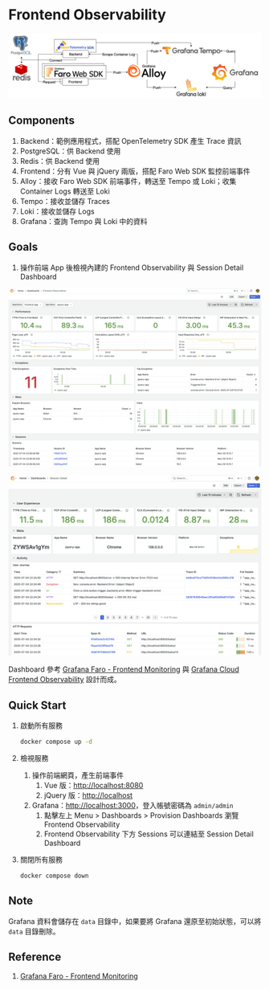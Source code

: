 # Frontend Observability

![Lab Architecture](lab-arch.png)

## Components

1. Backend：範例應用程式，搭配 OpenTelemetry SDK 產生 Trace 資訊
2. PostgreSQL：供 Backend 使用
3. Redis：供 Backend 使用
4. Frontend：分有 Vue 與 jQuery 兩版，搭配 Faro Web SDK 監控前端事件
5. Alloy：接收 Faro Web SDK 前端事件，轉送至 Tempo 或 Loki；收集 Container Logs 轉送至 Loki
6. Tempo：接收並儲存 Traces
7. Loki：接收並儲存 Logs
8. Grafana：查詢 Tempo 與 Loki 中的資料

## Goals

1. 操作前端 App 後檢視內建的 Frontend Observability 與 Session Detail Dashboard

![Frontend Observability Dashboard](dashboard-frontend-observability.png)

![Session Detail Dashboard](dashboard-session-detail.png)

Dashboard 參考 [Grafana Faro - Frontend Monitoring](https://grafana.com/grafana/dashboards/17766-frontend-monitoring/) 與 [Grafana Cloud Frontend Observability](https://grafana.com/products/cloud/frontend-observability-for-real-user-monitoring/) 設計而成。

## Quick Start

1. 啟動所有服務

   ```bash
   docker compose up -d
   ```

2. 檢視服務
   1. 操作前端網頁，產生前端事件
      1. Vue 版：[http://localhost:8080](http://localhost:8080)
      2. jQuery 版：[http://localhost](http://localhost)
   2. Grafana：[http://localhost:3000](http://localhost:3000)，登入帳號密碼為 `admin/admin`
      1. 點擊左上 Menu > Dashboards > Provision Dashboards 瀏覽 Frontend Observability
      2. Frontend Observability 下方 Sessions 可以連結至 Session Detail Dashboard
3. 關閉所有服務

   ```bash
   docker compose down
   ```

## Note

Grafana 資料會儲存在 `data` 目錄中，如果要將 Grafana 還原至初始狀態，可以將 `data` 目錄刪除。

## Reference

1. [Grafana Faro - Frontend Monitoring](https://grafana.com/grafana/dashboards/17766-frontend-monitoring/)
